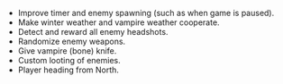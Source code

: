 * Improve timer and enemy spawning (such as when game is paused).
* Make winter weather and vampire weather cooperate.
* Detect and reward all enemy headshots.
* Randomize enemy weapons.
* Give vampire (bone) knife.
* Custom looting of enemies.
* Player heading from North.
